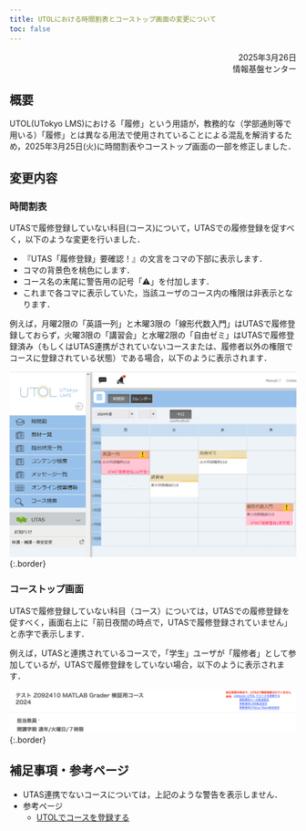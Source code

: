 ```yaml
---
title: UTOLにおける時間割表とコーストップ画面の変更について
toc: false
---
```


<div style="text-align: right;">
<span>2025年3月26日</span><br />
<span>情報基盤センター</span><br />
</div>

## 概要

UTOL(UTokyo LMS)における「履修」という用語が，教務的な（学部通則等で用いる）「履修」とは異なる用法で使用されていることによる混乱を解消するため，2025年3月25日(火)に時間割表やコーストップ画面の一部を修正しました．

## 変更内容

### 時間割表

UTASで履修登録していない科目(コース)について，UTASでの履修登録を促すべく，以下のような変更を行いました．

- 『UTAS「履修登録」要確認！』の文言をコマの下部に表示します．
- コマの背景色を桃色にします．
- コース名の末尾に警告用の記号「⚠️」を付加します．
- これまで各コマに表示していた，当該ユーザのコース内の権限は非表示となります．

例えば，月曜2限の「英語一列」と木曜3限の「線形代数入門」はUTASで履修登録しておらず，火曜3限の「講習会」と水曜2限の「自由ゼミ」はUTASで履修登録済み（もしくはUTAS連携がされていないコースまたは、履修者以外の権限でコースに登録されている状態）である場合，以下のように表示されます．

![](timetable.png){:.border}

### コーストップ画面

UTASで履修登録していない科目（コース）については，UTASでの履修登録を促すべく，画面右上に「前日夜間の時点で，UTASで履修登録されていません」と赤字で表示します．

例えば，UTASと連携されているコースで，「学生」ユーザが「履修者」として参加しているが，UTASで履修登録をしていない場合，以下のように表示されます．

![](course_top.png){:.border}

## 補足事項・参考ページ

- UTAS連携でないコースについては，上記のような警告を表示しません．
- 参考ページ
  - [UTOLでコースを登録する](/utol/students/course_registration/)
